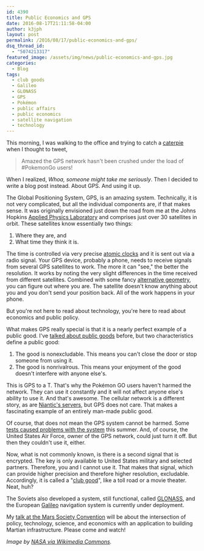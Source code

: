 ```yaml
---
id: 4390
title: Public Economics and GPS
date: 2016-08-17T21:11:58-04:00
author: k3jph
layout: post
permalink: /2016/08/17/public-economics-and-gps/
dsq_thread_id:
  - "5074213317"
featured_image: /assets/img/news/public-economics-and-gps.jpg
categories:
  - Blog
tags:
  - club goods
  - Galileo
  - GLONASS
  - GPS
  - Pokémon
  - public affairs
  - public economics
  - satellite navigation
  - technology
---
```

This morning, I was walking to the office and trying to catch a
[caterpie](http://bulbapedia.bulbagarden.net/wiki/Caterpie_(Pok%C3%A9mon))
when I thought to tweet,

> Amazed the GPS network hasn't been crushed under the load of
#PokemonGo users!

When I realized, _Whoa, someone might take me seriously_.  Then I
decided to write a blog post instead.  About GPS.  And using it up.

The Global Positioning System, GPS, is an amazing system.  Technically,
it is not very complicated, but all the individual components are,
if that makes sense.  It was originally envisioned just down the
road from me at the Johns Hopkins [Applied Physics
Laboratory](http://www.jhuapl.edu/) and comprises just over 30
satellites in orbit.  These satellites know essentially two things:

1. Where they are, and 
2. What time they think it is.

The time is controlled via very precise [atomic
clocks](https://en.wikipedia.org/wiki/Atomic_clock) and it is sent
out via a radio signal.  Your GPS device, probably a phone, needs
to receive signals from several GPS satellites to work.  The more
it can "see," the better the resolution.  It works by noting the
very slight differences in the time received from different satellites.
Combined with some fancy [alternative
geometry](/2015/12/17/playing-fair-geometry/), you can figure out
where you are.  The satellite doesn't know anything about you and
you don't send your position back.  All of the work happens in your
phone.

But you're not here to read about technology, you're here to read
about economics and public policy.

What makes GPS really special is that it is a nearly perfect example
of a public good.  I've [talked about public
goods](/2014/12/02/public-goods-often-arent/) before, but two
characteristics define a public good:

1. The good is nonexcludable.  This means you can't close the door
or stop someone from using it.  
2. The good is nonrivalrous.  This
means your enjoyment of the good doesn't interfere with anyone
else's.

This is GPS to a T.  That's why the Pokémon GO users haven't harmed
the network.  They can use it constantly and it will not affect
anyone else's ability to use it.  And that's awesome.  The cellular
network is a different story, as are [Niantic's
servers](http://bgr.com/2016/07/21/is-pokemon-go-down/), but GPS
does not care.  That makes a fascinating example of an entirely
man-made public good.

Of course, that does not mean the GPS system cannot be harmed.  Some
[tests caused problems with the
system](http://www.zerohedge.com/news/2016-06-07/mysterious-military-tests-may-lead-widespread-west-coast-gps-disruptions-faa-warns)
this summer.  And, of course, the United States Air Force, owner
of the GPS network, could just turn it off.  But then they couldn't
use it, either.

Now, what is not commonly known, is there is a second signal that
is encrypted.  The key is only available to United States military
and selected partners.  Therefore, you and I cannot use it.  That
makes that signal, which can provide higher precision and therefore
higher resolution, excludable.  Accordingly, it is called a "[club
good](https://en.wikipedia.org/wiki/Club_good)", like a toll road
or a movie theater.  Neat, huh?

The Soviets also developed a system, still functional, called
[GLONASS](https://en.wikipedia.org/wiki/GLONASS), and the European
[Galileo](https://en.wikipedia.org/wiki/Galileo_(satellite_navigation))
navigation system is currently under deployment.

My [talk at the Mars Society
Convention](/2016/07/14/again-i-am-going-to-mars/) will be about
the intersection of policy, technology, science, and economics with
an application to building Martian infrastructure.  Please come and
watch!

_Image by [NASA via Wikimedia
Commons](https://commons.wikimedia.org/wiki/File:GPS_Satellite_NASA_art-iif.jpg)._
